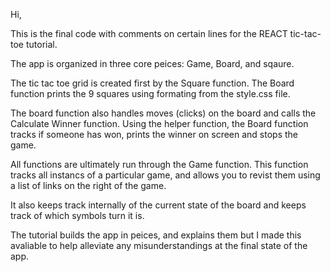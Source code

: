 Hi,

This is the final code with comments on certain lines for the REACT tic-tac-toe tutorial.

The app is organized in three core peices: Game, Board, and sqaure. 

The tic tac toe grid is created first by the Square function. The Board function prints the 9 squares using formating from the style.css file. 

The board function also handles moves (clicks) on the board and calls the Calculate Winner function. Using the helper function, the Board function tracks if someone has won, prints the winner on screen and stops the game. 

All functions are ultimately run through the Game function. This function tracks all instancs of a particular game, and allows you to revist them using a list of links on the right of the game.

It also keeps track internally of the current state of the board and keeps track of which symbols turn it is. 

The tutorial builds the app in peices, and explains them but I made this avaliable to help alleviate any misunderstandings at the final state of the app. 
